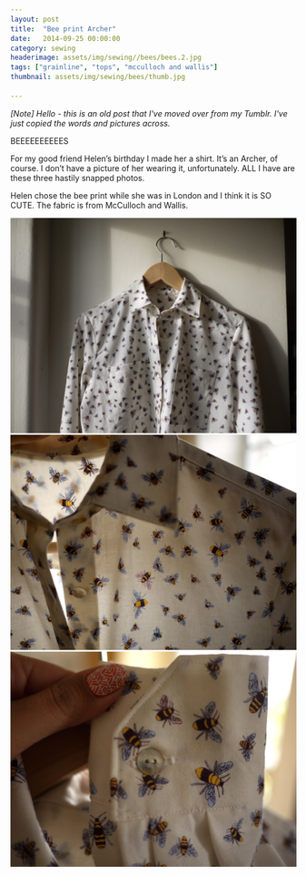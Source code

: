 ```yaml
---
layout: post
title:  "Bee print Archer"
date:   2014-09-25 00:00:00
category: sewing
headerimage: assets/img/sewing//bees/bees.2.jpg
tags: ["grainline", "tops", "mcculloch and wallis"]
thumbnail: assets/img/sewing/bees/thumb.jpg

---
```


_[Note] Hello - this is an old post that I've moved over from my Tumblr. I've just copied the words and pictures across._

BEEEEEEEEEES

For my good friend Helen’s birthday I made her a shirt. It’s an Archer, of course. I don’t have a picture of her wearing it, unfortunately. ALL I have are these three hastily snapped photos.

Helen chose the bee print while she was in London and I think it is SO CUTE. The fabric is from McCulloch and Wallis.

![Beeeees!](/assets/img/sewing/bees/bees.1.jpg)
![Beeeees!](/assets/img/sewing/bees/bees.2.jpg)
![Beeeees!](/assets/img/sewing/bees/bees.3.jpg)
